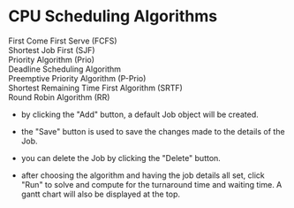 # CPU Scheduling Algorithms

First Come First Serve (FCFS) <br>
Shortest Job First (SJF) <br>
Priority Algorithm (Prio) <br>
Deadline Scheduling Algorithm <br>
Preemptive Priority Algorithm (P-Prio) <br>
Shortest Remaining Time First Algorithm (SRTF) <br> 
Round Robin Algorithm (RR) <br>

- by clicking the "Add" button, a default Job object 
will be created. 

- the "Save" button is used to save the changes 
made to the details of the Job.

- you can delete the Job by clicking 
the "Delete" button.

- after choosing the algorithm and having 
the job details all set, click "Run" to solve 
and compute for the turnaround time and
waiting time. A gantt chart will also be 
displayed at the top.
